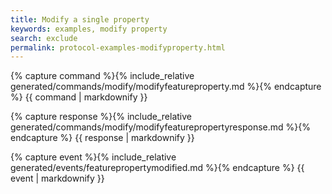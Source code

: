 ```yaml
---
title: Modify a single property
keywords: examples, modify property
search: exclude
permalink: protocol-examples-modifyproperty.html
---
```


{% capture command %}{% include_relative generated/commands/modify/modifyfeatureproperty.md %}{% endcapture %}
{{ command | markdownify }}

{% capture response %}{% include_relative generated/commands/modify/modifyfeaturepropertyresponse.md %}{% endcapture %}
{{ response | markdownify }}

{% capture event %}{% include_relative generated/events/featurepropertymodified.md %}{% endcapture %}
{{ event | markdownify }}
